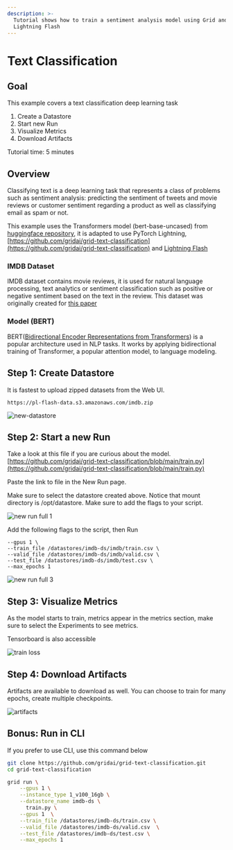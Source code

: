 ```yaml
---
description: >-
  Tutorial shows how to train a sentiment analysis model using Grid and
  Lightning Flash
---
```


# Text Classification

## Goal

This example covers a text classification deep learning task

1. Create a Datastore
2. Start new Run
3. Visualize Metrics
4. Download Artifacts

Tutorial time: 5 minutes

## Overview

Classifying text is a deep learning task that represents a class of problems such as sentiment analysis: predicting the sentiment of tweets and movie reviews or customer sentiment regarding a product as well as classifying email as spam or not.

This example uses the Transformers model \(bert-base-uncased\) from [huggingface repository](https://huggingface.co/bert-base-uncased), it is adapted to use PyTorch Lightning, [https://github.com/gridai/grid-text-classification](https://github.com/gridai/grid-text-classification) and [Lightning Flash](https://github.com/PyTorchLightning/lightning-flash)

### **IMDB Dataset**

IMDB dataset contains movie reviews, it is used for natural language processing, text analytics or sentiment classification such as positive or negative sentiment based on the text in the review. This dataset was originally created for [this paper](https://www.aclweb.org/anthology/P11-1015.pdf)

### **Model \(BERT\)**

BERT\([Bidirectional Encoder Representations from Transformers](https://arxiv.org/abs/1810.04805)\) is a popular architecture used in NLP tasks. It works by applying bidirectional training of Transformer, a popular attention model, to language modeling.

## Step 1: Create Datastore

It is fastest to upload zipped datasets from the Web UI.

```text
https://pl-flash-data.s3.amazonaws.com/imdb.zip
```

![new-datastore](https://user-images.githubusercontent.com/13732925/121347438-319f5380-c8f5-11eb-9b61-be571f8aab1f.png)

## Step 2: Start a new Run

Take a look at this file if you are curious about the model. [https://github.com/gridai/grid-text-classification/blob/main/train.py](https://github.com/gridai/grid-text-classification/blob/main/train.py)

Paste the link to file in the New Run page.

Make sure to select the datastore created above. Notice that mount directory is /opt/datastore. Make sure to add the flags to your script.

![new run full 1](https://user-images.githubusercontent.com/13732925/121349841-f81c1780-c8f7-11eb-9dd6-3fe54d77c32a.png)

Add the following flags to the script, then Run

```text
--gpus 1 \
--train_file /datastores/imdb-ds/imdb/train.csv \
--valid_file /datastores/imdb-ds/imdb/valid.csv \
--test_file /datastores/imdb-ds/imdb/test.csv \
--max_epochs 1
```

![new run full 3](https://user-images.githubusercontent.com/13732925/121355055-7dee9180-c8fd-11eb-80bd-8e6f7add679a.png)

## Step 3: Visualize Metrics

As the model starts to train, metrics appear in the metrics section, make sure to select the Experiments to see metrics.

Tensorboard is also accessible

![train loss](https://user-images.githubusercontent.com/13732925/121350065-33b6e180-c8f8-11eb-9aba-bc836748c663.png)

## Step 4: Download Artifacts

Artifacts are available to download as well. You can choose to train for many epochs, create multiple checkpoints.

![artifacts](https://user-images.githubusercontent.com/13732925/121350135-48937500-c8f8-11eb-8703-999161076d09.gif)

## Bonus: Run in CLI

If you prefer to use CLI, use this command below

```bash
git clone https://github.com/gridai/grid-text-classification.git
cd grid-text-classification
```

```bash
grid run \
    --gpus 1 \
    --instance_type 1_v100_16gb \
    --datastore_name imdb-ds \
      train.py \
    --gpus 1  \
    --train_file /datastores/imdb-ds/train.csv \
    --valid_file /datastores/imdb-ds/valid.csv  \
    --test_file /datastores/imdb-ds/test.csv \
    --max_epochs 1
```

